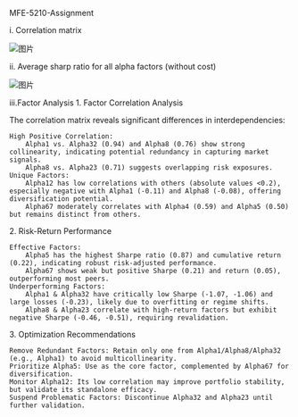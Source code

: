 MFE-5210-Assignment


i. Correlation matrix 

![图片](https://github.com/user-attachments/assets/53c0cac3-ccd2-464f-9325-ca35a6439e52)

ii. Average sharp ratio for all alpha factors (without 
cost)

![图片](https://github.com/user-attachments/assets/442f0c4d-6048-4c05-b5c5-4b61bf181b1e)


iii.​Factor Analysis​​
​1. Factor Correlation Analysis​​

The correlation matrix reveals significant differences in interdependencies:

    ​​High Positive Correlation​​:
        Alpha1 vs. Alpha32 (0.94) and Alpha8 (0.76) show strong collinearity, indicating potential redundancy in capturing market signals.
        Alpha8 vs. Alpha23 (0.71) suggests overlapping risk exposures.
    ​​Unique Factors​​:
        Alpha12 has low correlations with others (absolute values <0.2), especially negative with Alpha1 (-0.11) and Alpha8 (-0.08), offering diversification potential.
        Alpha67 moderately correlates with Alpha4 (0.59) and Alpha5 (0.50) but remains distinct from others.

​​2. Risk-Return Performance​​

    ​​Effective Factors​​:
        ​​Alpha5​​ has the highest Sharpe ratio (0.87) and cumulative return (0.22), indicating robust risk-adjusted performance.
        ​​Alpha67​​ shows weak but positive Sharpe (0.21) and return (0.05), outperforming most peers.
    ​​Underperforming Factors​​:
        ​​Alpha1 & Alpha32​​ have critically low Sharpe (-1.07, -1.06) and large losses (-0.23), likely due to overfitting or regime shifts.
        ​​Alpha8 & Alpha23​​ correlate with high-return factors but exhibit negative Sharpe (-0.46, -0.51), requiring revalidation.

​​3. Optimization Recommendations​​

    ​​Remove Redundant Factors​​: Retain only one from Alpha1/Alpha8/Alpha32 (e.g., Alpha1) to avoid multicollinearity.
    ​​Prioritize Alpha5​​: Use as the core factor, complemented by Alpha67 for diversification.
    ​​Monitor Alpha12​​: Its low correlation may improve portfolio stability, but validate its standalone efficacy.
    ​​Suspend Problematic Factors​​: Discontinue Alpha32 and Alpha23 until further validation.





